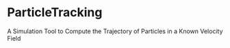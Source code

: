 # ParticleTracking
A Simulation Tool to Compute the Trajectory of Particles in a Known Velocity Field
